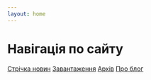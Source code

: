 ```yaml
---
layout: home
---
```


<h1 class="center">Навігація по сайту</h1>
<section class="navigation">		
	<a href="/feed"><i class="fa fa-newspaper-o"></i>Стрічка новин</a>
	<a href="/downloads"><i class="fa fa-download"></i>Завантаження</a>
	<a href="/archive"><i class="fa fa-file-archive-o"></i>Архів</a>
	<a href="/about"><i class="fa fa-info"></i>Про блог</a>
</section>
